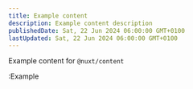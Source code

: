 ```yaml
---
title: Example content
description: Example content description
publishedDate: Sat, 22 Jun 2024 06:00:00 GMT+0100
lastUpdated: Sat, 22 Jun 2024 06:00:00 GMT+0100
---
```


Example content for `@nuxt/content`

:Example
